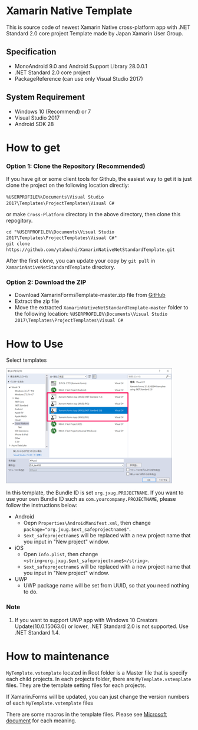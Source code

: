# Xamarin Native Template

This is source code of newest Xamarin Native cross-platform app with .NET Standard 2.0 core project Template made by Japan Xamarin User Group.

## Specification

- MonoAndroid 9.0 and Android Support Library 28.0.0.1
- .NET Standard 2.0 core project
- PackageReference (can use only Visual Studio 2017)

## System Requirement

- Windows 10 (Recommend) or 7
- Visual Studio 2017
- Android SDK 28

# How to get

### Option 1: Clone the Repository (Recommended)

If you have git or some client tools for Github, the easiest way to get it is just clone the project on the following location directly:

`%USERPROFILE%\Documents\Visual Studio 2017\Templates\ProjectTemplates\Visual C#`

or make `Cross-Platform` directory in the above directory, then clone this repogitory.

```
cd "%USERPROFILE%\Documents\Visual Studio 2017\Templates\ProjectTemplates\Visual C#"
git clone https://github.com/ytabuchi/XamarinNativeNetStandardTemplate.git
```

After the first clone, you can update your copy by `git pull` in `XamarinNativeNetStandardTemplate` directory.

### Option 2: Download the ZIP

- Download XamarinFormsTemplate-master.zip file from [GitHub](https://github.com/ytabuchi/XamarinNativeNetStandardTemplate/archive/master.zip)
- Extract the zip file
- Move the extracted `XamarinNativeNetStandardTemplate-master` folder to the following location:
`%USERPROFILE%\Documents\Visual Studio 2017\Templates\ProjectTemplates\Visual C#`

# How to Use

Select templates

<img src="./NewProject.png" width="450" />

In this template, the Bundle ID is set `org.jxug.PROJECTNAME`. If you want to use your own Bundle ID such as `com.yourcompany.PROJECTNAME`, please follow the instructions below:

- Android
    - Oepn `Properties\AndroidManifest.xml`, then change `package="org.jxug.$ext_safeprojectname$"`.
    - `$ext_safeprojectname$` will be replaced with a new project name that you input in "New project" window.
- iOS
    - Open `Info.plist`, then change `<string>org.jxug.$ext_safeprojectname$</string>`.
    - `$ext_safeprojectname$` will be replaced with a new project name that you input in "New project" window.
- UWP
    - UWP package name will be set from UUID, so that you need nothing to do.

### Note

1. If you want to support UWP app with Windows 10 Creators Update(10.0.15063.0) or lower, .NET Standard 2.0 is not supported. Use .NET Standard 1.4.

# How to maintenance

`MyTemplate.vstemplate` located in Root folder is a Master file that is specify each child projects.
In each projects folder, there are `MyTemplate.vstemplate` files. They are the template setting files for each projects.

If Xamarin.Forms will be updated, you can just change the version numbers of each `MyTemplate.vstemplate` files

There are some macros in the template files. Please see [Microsoft document](https://docs.microsoft.com/ja-jp/visualstudio/ide/template-parameters) for each meaning.
